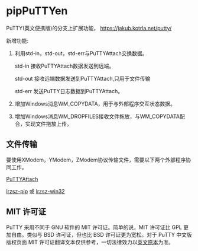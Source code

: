 # pipPuTTYen
PuTTY(英文便携版)的分支上扩展功能， https://jakub.kotrla.net/putty/

新增功能:

1) 利用std-in，std-out，std-err与PuTTYAttach交换数据。

   std-in 接收PuTTYAttach数据发送到远端。
   
   std-out 接收远端数据发送到PuTTYAttach,只用于文件传输
   
   std-err 发送PuTTY日志数据到PuTTYAttach。
   
3) 增加Windows消息WM_COPYDATA，用于与外部程序交互状态数据。
4) 增加Windows消息WM_DROPFILES接收文件拖放，与WM_COPYDATA配合，实现文件拖放上传。


## 文件传输

要使用XModem，YModem，ZModem协议传输文件，需要以下两个外部程序协同工作。

[PuTTYAttach](https://github.com/hfcjx/PuTTYAttach)

[lrzsz-pip](https://github.com/hfcjx/lrzsz-pip) 或 [lrzsz-win32](https://github.com/trzsz/lrzsz-win32)

## MIT 许可证
PuTTY 采用不同于 GNU 软件的 MIT 许可证。简单的说，MIT 许可证比 GPL 更加自由。类似与 BSD 许可证，但也比 BSD 许可证更为宽松。对于 PuTTY 中文版版权页面 MIT 许可证翻译文本仅供参考，一切法律效力以[英文原本](http://www.chiark.greenend.org.uk/~sgtatham/putty/licence.html)为准。

